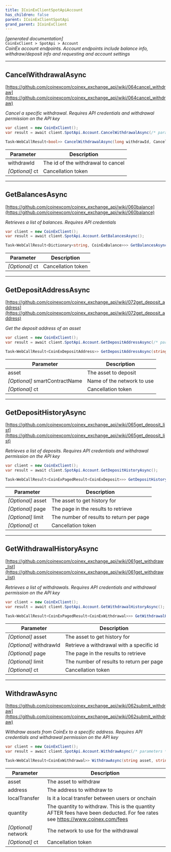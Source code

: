 ```yaml
---
title: ICoinExClientSpotApiAccount
has_children: false
parent: ICoinExClientSpotApi
grand_parent: ICoinExClient
---
```

*[generated documentation]*  
`CoinExClient > SpotApi > Account`  
*CoinEx account endpoints. Account endpoints include balance info, withdraw/deposit info and requesting and account settings*
  

***

## CancelWithdrawalAsync  

[https://github.com/coinexcom/coinex_exchange_api/wiki/064cancel_withdraw](https://github.com/coinexcom/coinex_exchange_api/wiki/064cancel_withdraw)  
<p>

*Cancel a specific withdrawal. Requires API credentials and withdrawal permission on the API key*  

```csharp  
var client = new CoinExClient();  
var result = await client.SpotApi.Account.CancelWithdrawalAsync(/* parameters */);  
```  

```csharp  
Task<WebCallResult<bool>> CancelWithdrawalAsync(long withdrawId, CancellationToken ct = default);  
```  

|Parameter|Description|
|---|---|
|withdrawId|The id of the withdrawal to cancel|
|_[Optional]_ ct|Cancellation token|

</p>

***

## GetBalancesAsync  

[https://github.com/coinexcom/coinex_exchange_api/wiki/060balance](https://github.com/coinexcom/coinex_exchange_api/wiki/060balance)  
<p>

*Retrieves a list of balances. Requires API credentials*  

```csharp  
var client = new CoinExClient();  
var result = await client.SpotApi.Account.GetBalancesAsync();  
```  

```csharp  
Task<WebCallResult<Dictionary<string, CoinExBalance>>> GetBalancesAsync(CancellationToken ct = default);  
```  

|Parameter|Description|
|---|---|
|_[Optional]_ ct|Cancellation token|

</p>

***

## GetDepositAddressAsync  

[https://github.com/coinexcom/coinex_exchange_api/wiki/072get_deposit_address](https://github.com/coinexcom/coinex_exchange_api/wiki/072get_deposit_address)  
<p>

*Get the deposit address of an asset*  

```csharp  
var client = new CoinExClient();  
var result = await client.SpotApi.Account.GetDepositAddressAsync(/* parameters */);  
```  

```csharp  
Task<WebCallResult<CoinExDepositAddress>> GetDepositAddressAsync(string asset, string? smartContractName = default, CancellationToken ct = default);  
```  

|Parameter|Description|
|---|---|
|asset|The asset to deposit|
|_[Optional]_ smartContractName|Name of the network to use|
|_[Optional]_ ct|Cancellation token|

</p>

***

## GetDepositHistoryAsync  

[https://github.com/coinexcom/coinex_exchange_api/wiki/065get_deposit_list](https://github.com/coinexcom/coinex_exchange_api/wiki/065get_deposit_list)  
<p>

*Retrieves a list of deposits. Requires API credentials and withdrawal permission on the API key*  

```csharp  
var client = new CoinExClient();  
var result = await client.SpotApi.Account.GetDepositHistoryAsync();  
```  

```csharp  
Task<WebCallResult<CoinExPagedResult<CoinExDeposit>>> GetDepositHistoryAsync(string? asset = default, int? page = default, int? limit = default, CancellationToken ct = default);  
```  

|Parameter|Description|
|---|---|
|_[Optional]_ asset|The asset to get history for|
|_[Optional]_ page|The page in the results to retrieve|
|_[Optional]_ limit|The number of results to return per page|
|_[Optional]_ ct|Cancellation token|

</p>

***

## GetWithdrawalHistoryAsync  

[https://github.com/coinexcom/coinex_exchange_api/wiki/061get_withdraw_list](https://github.com/coinexcom/coinex_exchange_api/wiki/061get_withdraw_list)  
<p>

*Retrieves a list of withdrawals. Requires API credentials and withdrawal permission on the API key*  

```csharp  
var client = new CoinExClient();  
var result = await client.SpotApi.Account.GetWithdrawalHistoryAsync();  
```  

```csharp  
Task<WebCallResult<CoinExPagedResult<CoinExWithdrawal>>> GetWithdrawalHistoryAsync(string? asset = default, long? withdrawId = default, int? page = default, int? limit = default, CancellationToken ct = default);  
```  

|Parameter|Description|
|---|---|
|_[Optional]_ asset|The asset to get history for|
|_[Optional]_ withdrawId|Retrieve a withdrawal with a specific id|
|_[Optional]_ page|The page in the results to retrieve|
|_[Optional]_ limit|The number of results to return per page|
|_[Optional]_ ct|Cancellation token|

</p>

***

## WithdrawAsync  

[https://github.com/coinexcom/coinex_exchange_api/wiki/062submit_withdraw](https://github.com/coinexcom/coinex_exchange_api/wiki/062submit_withdraw)  
<p>

*Withdraw assets from CoinEx to a specific address. Requires API credentials and withdrawal permission on the API key*  

```csharp  
var client = new CoinExClient();  
var result = await client.SpotApi.Account.WithdrawAsync(/* parameters */);  
```  

```csharp  
Task<WebCallResult<CoinExWithdrawal>> WithdrawAsync(string asset, string address, bool localTransfer, decimal quantity, string? network = default, CancellationToken ct = default);  
```  

|Parameter|Description|
|---|---|
|asset|The asset to withdraw|
|address|The address to withdraw to|
|localTransfer|Is it a local transfer between users or onchain|
|quantity|The quantity to withdraw. This is the quantity AFTER fees have been deducted. For fee rates see https://www.coinex.com/fees |
|_[Optional]_ network|The network to use for the withdrawal|
|_[Optional]_ ct|Cancellation token|

</p>
